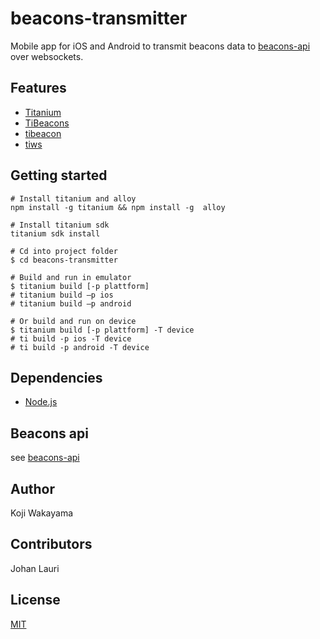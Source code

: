 # beacons-transmitter

Mobile app for iOS and Android to transmit beacons data to [beacons-api](https://github.com/kojiwakayama/beacons-api) over websockets.

## Features
* [Titanium](http://www.appcelerator.com/titanium/)
* [TiBeacons](https://github.com/jbeuckm/TiBeacons)
* [tibeacon](https://github.com/m1ga/tibeacon)
* [tiws](https://github.com/iamyellow/tiws)

## Getting started
```
# Install titanium and alloy
npm install -g titanium && npm install -g  alloy

# Install titanium sdk
titanium sdk install

# Cd into project folder
$ cd beacons-transmitter

# Build and run in emulator
$ titanium build [-p plattform]
# titanium build –p ios
# titanium build –p android

# Or build and run on device
$ titanium build [-p plattform] -T device
# ti build -p ios -T device
# ti build -p android -T device
```

## Dependencies
* [Node.js](http://nodejs.org/)

## Beacons api
see [beacons-api](https://github.com/kojiwakayama/beacons-api)

## Author
Koji Wakayama

## Contributors
Johan Lauri

## License
[MIT](http://opensource.org/licenses/MIT)